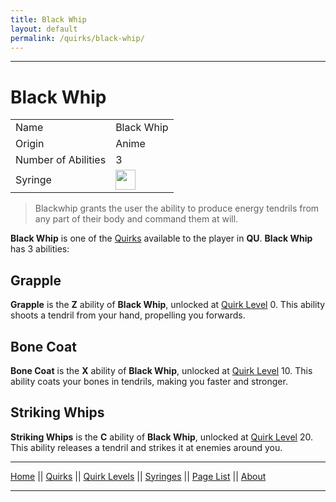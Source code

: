 ```yaml
---
title: Black Whip
layout: default
permalink: /quirks/black-whip/
---
```

---

# Black Whip

| | |
| --- | --- |
| Name | Black Whip |
| Origin | Anime |
| Number of Abilities | 3 |
| Syringe | <img src="https://raw.githubusercontent.com/quirks-unchained/wiki/main/docs/assets/SyringeBlackWhip.png" width="32"> |

> Blackwhip grants the user the ability to produce energy tendrils from any part of their body and command them at will.

**Black Whip** is one of the [Quirks](/wiki/quirks) available to the player in **QU**. **Black Whip** has 3 abilities:

## Grapple 
**Grapple** is the **Z** ability of **Black Whip**, unlocked at [Quirk Level](/wiki/quirk-levels) 0. This ability shoots a tendril from your hand, propelling you forwards.

## Bone Coat
**Bone Coat** is the **X** ability of **Black Whip**, unlocked at [Quirk Level](/wiki/quirk-levels) 10. This ability coats your bones in tendrils, making you faster and stronger.

## Striking Whips
**Striking Whips** is the **C** ability of **Black Whip**, unlocked at [Quirk Level](/wiki/quirk-levels) 20. This ability releases a tendril and strikes it at enemies around you.

---
[Home](/wiki/index.html) || [Quirks](/wiki/quirks) || [Quirk Levels](/wiki/quirk-levels) || [Syringes](/wiki/syringes) || [Page List](/wiki/pages) || [About](/wiki/about)

---
